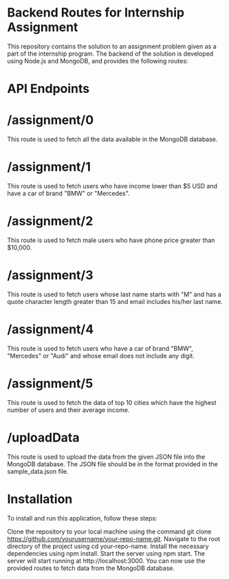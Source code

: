# Backend Routes for Internship Assignment
This repository contains the solution to an assignment problem given as a part of the internship program. The backend of the solution is developed using Node.js and MongoDB, and provides the following routes:

# API Endpoints 

# /assignment/0
This route is used to fetch all the data available in the MongoDB database.

# /assignment/1
This route is used to fetch users who have income lower than $5 USD and have a car of brand "BMW" or "Mercedes".

# /assignment/2
This route is used to fetch male users who have phone price greater than $10,000.

# /assignment/3
This route is used to fetch users whose last name starts with "M" and has a quote character length greater than 15 and email includes his/her last name.

# /assignment/4
This route is used to fetch users who have a car of brand "BMW", "Mercedes" or "Audi" and whose email does not include any digit.

# /assignment/5
This route is used to fetch the data of top 10 cities which have the highest number of users and their average income.

# /uploadData
This route is used to upload the data from the given JSON file into the MongoDB database. The JSON file should be in the format provided in the sample_data.json file.

# Installation
To install and run this application, follow these steps:

Clone the repository to your local machine using the command git clone https://github.com/yourusername/your-repo-name.git.
Navigate to the root directory of the project using cd your-repo-name.
Install the necessary dependencies using npm install.
Start the server using npm start.
The server will start running at http://localhost:3000. You can now use the provided routes to fetch data from the MongoDB database.